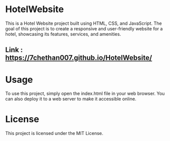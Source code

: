 # HotelWebsite

This is a Hotel Website project built using HTML, CSS, and JavaScript. The goal of this project is to create a responsive and user-friendly website for a hotel, showcasing its features, services, and amenities.
## Link : https://7chethan007.github.io/HotelWebsite/


# Usage

To use this project, simply open the index.html file in your web browser. You can also deploy it to a web server to make it accessible online.


# License

This project is licensed under the MIT License.
